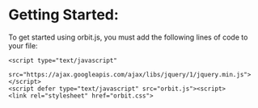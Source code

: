 # Getting Started: #
To get started using orbit.js, you must add the following lines of code to your file:
  ```
  <script type="text/javascript"
       src="https://ajax.googleapis.com/ajax/libs/jquery/1/jquery.min.js">
  </script>
  <script defer type="text/javascript" src="orbit.js"><script>
  <link rel="stylesheet" href="orbit.css">
  ```
